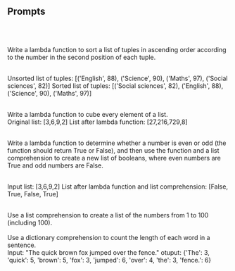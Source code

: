 ## Prompts
<br><br>

Write a lambda function to sort a list of tuples in ascending order according to the number in the second position of each tuple.<br><br>

Unsorted list of tuples: [('English', 88), ('Science', 90), ('Maths', 97), ('Social sciences', 82)] Sorted list of tuples: [('Social sciences', 82), ('English', 88), ('Science', 90), ('Maths', 97)]<br><br>

Write a lambda function to cube every element of a list.<br>
Original list: [3,6,9,2] List after lambda function: [27,216,729,8]<br><br>

Write a lambda function to determine whether a number is even or odd (the function should return True or False), and then use the function and a list comprehension to create a new list of booleans, where even numbers are True and odd numbers are False.<br><br>

Input list: [3,6,9,2] List after lambda function and list comprehension: [False, True, False, True]<br><br>

Use a list comprehension to create a list of the numbers from 1 to 100 (including 100). <br><br>
Use a dictionary comprehension to count the length of each word in a sentence.<br>
Input: "The quick brown fox jumped over the fence." otuput: {'The': 3, 'quick': 5, 'brown': 5, 'fox': 3, 'jumped': 6, 'over': 4, 'the': 3, 'fence.': 6}